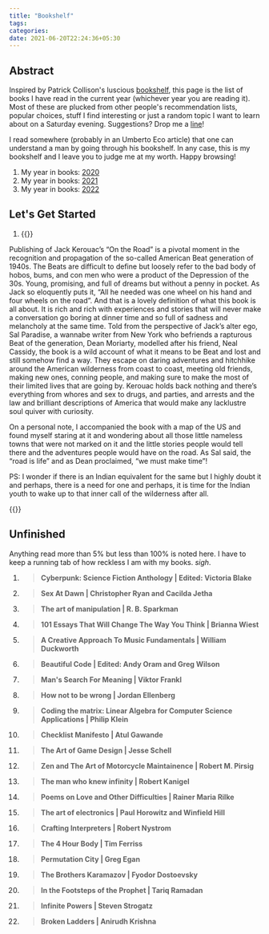 ```yaml
---
title: "Bookshelf"
tags:
categories:
date: 2021-06-20T22:24:36+05:30
---
```


## Abstract

Inspired by Patrick Collison's luscious [bookshelf][bookshelf], this page is the list of books I have read in the current year (whichever year you are reading it). Most of these are plucked from other people's recommendation lists, popular choices, stuff I find interesting or just a random topic I want to learn about on a Saturday evening. Suggestions? Drop me a [line][mailto]!

I read somewhere (probably in an Umberto Eco article) that one can understand a man by going through his bookshelf. In any case, this is my bookshelf and I leave you to judge me at my worth. Happy browsing!

1. My year in books: [2020][yib2020]
2. My year in books: [2021][yib2021]
3. My year in books: [2022][yib2022]

## Let's Get Started

1. {{<ds sum="**On The Road | Jack Kerouac**">}}

Publishing of Jack Kerouac’s “On the Road” is a pivotal moment in the recognition and propagation of the so-called American Beat generation of 1940s. The Beats are difficult to define but loosely refer to the bad body of hobos, bums, and con men who were a product of the Depression of the 30s. Young, promising, and full of dreams but without a penny in pocket. As Jack so eloquently puts it, “All he needed was one wheel on his hand and four wheels on the road”. And that is a lovely definition of what this book is all about. It is rich and rich with experiences and stories that will never make a conversation go boring at dinner time and so full of sadness and melancholy at the same time. Told from the perspective of Jack’s alter ego, Sal Paradise, a wannabe writer from New York who befriends a rapturous Beat of the generation, Dean Moriarty, modelled after his friend, Neal Cassidy, the book is a wild account of what it means to be Beat and lost and still somehow find a way. They escape on daring adventures and hitchhike around the American wilderness from coast to coast, meeting old friends, making new ones, conning people, and making sure to make the most of their limited lives that are going by. Kerouac holds back nothing and there’s everything from whores and sex to drugs, and parties, and arrests and the law and brilliant descriptions of America that would make any lacklustre soul quiver with curiosity.

On a personal note, I accompanied the book with a map of the US and found myself staring at it and wondering about all those little nameless towns that were not marked on it and the little stories people would tell there and the adventures people would have on the road. As Sal said, the “road is life” and as Dean proclaimed, “we must make time”!

PS: I wonder if there is an Indian equivalent for the same but I highly doubt it and perhaps, there is a need for one and perhaps, it is time for the Indian youth to wake up to that inner call of the wilderness after all.

{{</ds>}}

## Unfinished

Anything read more than 5% but less than 100% is noted here. I have to keep a running tab of how reckless I am with my books. _sigh_.

1. > **Cyberpunk: Science Fiction Anthology | Edited: Victoria Blake**

2. > **Sex At Dawn | Christopher Ryan and Cacilda Jetha**

3. > **The art of manipulation | R. B. Sparkman**

4. > **101 Essays That Will Change The Way You Think | Brianna Wiest**

5. > **A Creative Approach To Music Fundamentals | William Duckworth**

6. > **Beautiful Code | Edited: Andy Oram and Greg Wilson**

7. > **Man's Search For Meaning | Viktor Frankl**

8. > **How not to be wrong | Jordan Ellenberg**

9. > **Coding the matrix: Linear Algebra for Computer Science Applications | Philip Klein**

10. > **Checklist Manifesto | Atul Gawande**

11. > **The Art of Game Design | Jesse Schell**

12. > **Zen and The Art of Motorcycle Maintainence | Robert M. Pirsig**

13. > **The man who knew infinity | Robert Kanigel**

14. > **Poems on Love and Other Difficulties | Rainer Maria Rilke**

15. > **The art of electronics | Paul Horowitz and Winfield Hill**

16. > **Crafting Interpreters | Robert Nystrom**

17. > **The 4 Hour Body | Tim Ferriss**

18. > **Permutation City | Greg Egan**

19. > **The Brothers Karamazov | Fyodor Dostoevsky**

20. > **In the Footsteps of the Prophet | Tariq Ramadan**

21. > **Infinite Powers | Steven Strogatz**

22. > **Broken Ladders | Anirudh Krishna**

[bookshelf]: https://patrickcollison.com/bookshelf
[mailto]: mailto:g454236@gmail.com
[current]: /bookshelf/current-reading.md
[yib2020]: /bs/yib2020
[yib2021]: /bs/yib2021
[yib2022]: /bs/yib2022
[0]: /post/thoughts-ready-player-two-book/
<!-- [1]: /habits -->
[2]: /post/thoughts-design-for-hackers-book
[3]: /post/notes-design-for-hackers-by-david-kadavy
[4]: /post/thoughts-unix-history-and-memoir-book/
<!-- [5]: /notes-naked-economics -->
[6]: /post/notes-the-richest-man-in-babylon-by-george-s.-clason/

